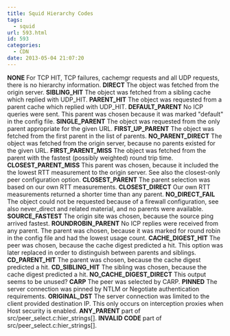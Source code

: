 ```yaml
---
title: Squid Hierarchy Codes
tags:
  - squid
url: 593.html
id: 593
categories:
  - CDN
date: 2013-05-04 21:07:20
---
```


**NONE** For TCP HIT, TCP failures, cachemgr requests and all UDP requests, there is no hierarchy information. **DIRECT** The object was fetched from the origin server. **SIBLING_HIT** The object was fetched from a sibling cache which replied with UDP_HIT. **PARENT_HIT** The object was requested from a parent cache which replied with UDP_HIT. **DEFAULT_PARENT** No ICP queries were sent. This parent was chosen because it was marked "default" in the config file. **SINGLE_PARENT** The object was requested from the only parent appropriate for the given URL. **FIRST\_UP\_PARENT** The object was fetched from the first parent in the list of parents. **NO\_PARENT\_DIRECT** The object was fetched from the origin server, because no parents existed for the given URL. **FIRST\_PARENT\_MISS** The object was fetched from the parent with the fastest (possibly weighted) round trip time. **CLOSEST\_PARENT\_MISS** This parent was chosen, because it included the the lowest RTT measurement to the origin server. See also the closest-only peer configuration option. **CLOSEST_PARENT** The parent selection was based on our own RTT measurements. **CLOSEST_DIRECT** Our own RTT measurements returned a shorter time than any parent. **NO\_DIRECT\_FAIL** The object could not be requested because of a firewall configuration, see also never_direct and related material, and no parents were available. **SOURCE_FASTEST** The origin site was chosen, because the source ping arrived fastest. **ROUNDROBIN_PARENT** No ICP replies were received from any parent. The parent was chosen, because it was marked for round robin in the config file and had the lowest usage count. **CACHE\_DIGEST\_HIT** The peer was chosen, because the cache digest predicted a hit. This option was later replaced in order to distinguish between parents and siblings. **CD\_PARENT\_HIT** The parent was chosen, because the cache digest predicted a hit. **CD\_SIBLING\_HIT** The sibling was chosen, because the cache digest predicted a hit. **NO\_CACHE\_DIGEST_DIRECT** This output seems to be unused? **CARP** The peer was selected by CARP. **PINNED** The server connection was pinned by NTLM or Negotiate authentication requirements. **ORIGINAL_DST** The server connection was limited to the client provided destination IP. This only occurs on interception proxies when Host security is enabled. **ANY_PARENT** part of src/peer\_select.c:hier\_strings\[\]. **INVALID CODE** part of src/peer\_select.c:hier\_strings\[\].